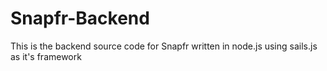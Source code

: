 # Snapfr-Backend
This is the backend source code for Snapfr written in node.js using sails.js as it's framework
